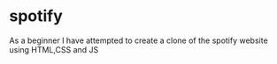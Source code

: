 # spotify
As a beginner I have attempted to create a clone of the spotify website using HTML,CSS and JS
